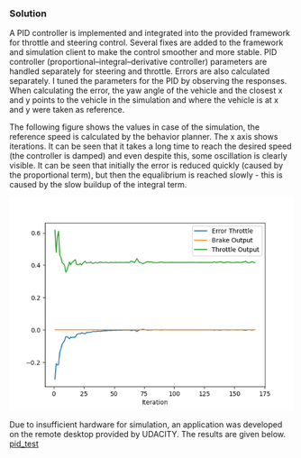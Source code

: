 ### Solution
A PID controller is implemented and integrated into the provided framework for throttle and steering control. Several fixes are added to the framework and simulation client to make the control smoother and more stable. PID controller (proportional–integral–derivative controller) parameters are handled separately for steering and throttle. Errors are also calculated separately. I tuned the parameters for the PID by observing the responses. When calculating the error, the yaw angle of the vehicle and the closest x and y points to the vehicle in the simulation and where the vehicle is at x and y were taken as reference.

The following figure shows the values in case of the simulation, the reference speed is calculated by the behavior planner. The x axis shows iterations. It can be seen that it takes a long time to reach the desired speed (the controller is damped) and even despite this, some oscillation is clearly visible.  It can be seen that initially the error is reduced quickly (caused by the proportional term), but then the equalibrium is reached slowly - this is caused by the slow buildup of the integral term.

<img src="/img/throttleData.png" alt="throttleData"/>




Due to insufficient hardware for simulation, an application was developed on the remote desktop provided by UDACITY. The results are given below. </br>
[pid_test](https://www.youtube.com/watch?v=PPTg27vqDOs&ab_channel=MelikeTanr%C4%B1kulu "pid")
